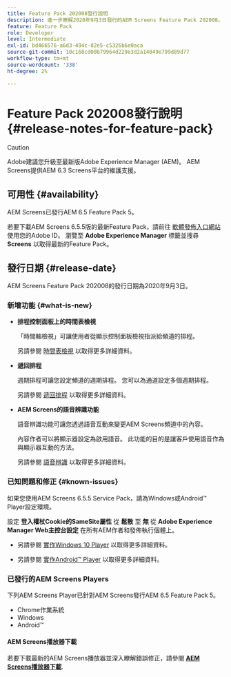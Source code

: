 ```yaml
---
title: Feature Pack 202008發行說明
description: 進一步瞭解2020年9月3日發行的AEM Screens Feature Pack 202008。
feature: Feature Pack
role: Developer
level: Intermediate
exl-id: bd466576-a6d3-494c-82e5-c5326b6e0aca
source-git-commit: 10c168cd00b79964d229e3d2a14049e799d89d77
workflow-type: tm+mt
source-wordcount: '338'
ht-degree: 2%

---
```


# Feature Pack 202008發行說明 {#release-notes-for-feature-pack}

>[!CAUTION]
>
>Adobe建議您升級至最新版Adobe Experience Manager (AEM)。 AEM Screens提供AEM 6.3 Screens平台的維護支援。

## 可用性 {#availability}

AEM Screens已發行AEM 6.5 Feature Pack 5。

若要下載AEM Screens 6.5.5版的最新Feature Pack，請前往 [軟體發佈入口網站](https://experience.adobe.com/#/downloads/content/software-distribution/en/aem.html) 使用您的Adobe ID。 瀏覽至 **Adobe Experience Manager** 標籤並搜尋 **Screens** 以取得最新的Feature Pack。

## 發行日期 {#release-date}

AEM Screens Feature Pack 202008的發行日期為2020年9月3日。

### 新增功能 {#what-is-new}

* **排程控制面板上的時間表檢視**

  「時間軸檢視」可讓使用者從顯示控制面板檢視指派給頻道的排程。

  另請參閱 [時間表檢視](/help/user-guide/channel-assignment-latest-fp.md#timeline-view) 以取得更多詳細資料。

* **遞回排程**

  週期排程可讓您設定頻道的週期排程。 您可以為通道設定多個週期排程。

  另請參閱 [遞回排程](/help/user-guide/channel-assignment-latest-fp.md#recurrence-schedule) 以取得更多詳細資料。

* **AEM Screens的語音辨識功能**

  語音辨識功能可讓您透過語音互動來變更AEM Screens頻道中的內容。

  內容作者可以將顯示器設定為啟用語音。 此功能的目的是讓客戶使用語音作為與顯示器互動的方法。

  另請參閱 [語音辨識](voice-recognition.md) 以取得更多詳細資料。

### 已知問題和修正 {#known-issues}

如果您使用AEM Screens 6.5.5 Service Pack，請為Windows或Android™ Player設定環境。

設定 **登入權杖Cookie的SameSite屬性** 從 **鬆散** 至 **無** 從 **Adobe Experience Manager Web主控台設定** 在所有AEM作者和發佈執行個體上。

* 另請參閱 [實作Windows 10 Player](implementing-windows-player.md#fp-environment-setup) 以取得更多詳細資料。

* 另請參閱 [實作Android™ Player](implementing-android-player.md#fp-environment-setup) 以取得更多詳細資料。

### 已發行的AEM Screens Players

下列AEM Screens Player已針對AEM Screens發行AEM 6.5 Feature Pack 5。

* Chrome作業系統
* Windows
* Android™

#### AEM Screens播放器下載

若要下載最新的AEM Screens播放器並深入瞭解錯誤修正，請參閱 **[AEM Screens播放器下載](https://download.macromedia.com/screens/index.html)**.
